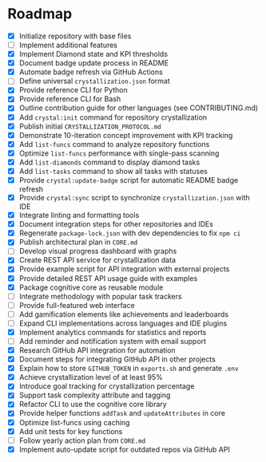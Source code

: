 # Roadmap

- [x] Initialize repository with base files
- [ ] Implement additional features
- [x] Implement Diamond state and KPI thresholds
- [x] Document badge update process in README
- [x] Automate badge refresh via GitHub Actions
- [ ] Define universal `crystallization.json` format
- [x] Provide reference CLI for Python
- [x] Provide reference CLI for Bash
- [x] Outline contribution guide for other languages (see CONTRIBUTING.md)
- [x] Add `crystal:init` command for repository crystallization
- [x] Publish initial `CRYSTALLIZATION_PROTOCOL.md`
- [x] Demonstrate 10-iteration concept improvement with KPI tracking
- [x] Add `list-funcs` command to analyze repository functions
- [x] Optimize `list-funcs` performance with single-pass scanning
- [x] Add `list-diamonds` command to display diamond tasks
- [x] Add `list-tasks` command to show all tasks with statuses
- [x] Provide `crystal:update-badge` script for automatic README badge refresh
- [x] Provide `crystal:sync` script to synchronize `crystallization.json` with IDE
- [x] Integrate linting and formatting tools
- [x] Document integration steps for other repositories and IDEs
- [x] Regenerate `package-lock.json` with dev dependencies to fix `npm ci`
- [x] Publish architectural plan in `CORE.md`
- [ ] Develop visual progress dashboard with graphs
- [x] Create REST API service for crystallization data
- [x] Provide example script for API integration with external projects
- [x] Provide detailed REST API usage guide with examples
- [x] Package cognitive core as reusable module
- [ ] Integrate methodology with popular task trackers
- [ ] Provide full-featured web interface
- [ ] Add gamification elements like achievements and leaderboards
- [ ] Expand CLI implementations across languages and IDE plugins
- [x] Implement analytics commands for statistics and reports
- [ ] Add reminder and notification system with email support
- [x] Research GitHub API integration for automation
- [x] Document steps for integrating GitHub API in other projects
- [x] Explain how to store `GITHUB_TOKEN` in `exports.sh` and generate `.env`
- [x] Achieve crystallization level of at least 95%
- [x] Introduce goal tracking for crystallization percentage
- [x] Support task complexity attribute and tagging
- [x] Refactor CLI to use the cognitive core library
- [x] Provide helper functions `addTask` and `updateAttributes` in core
- [x] Optimize list-funcs using caching
- [x] Add unit tests for key functions
- [ ] Follow yearly action plan from `CORE.md`
- [x] Implement auto-update script for outdated repos via GitHub API
